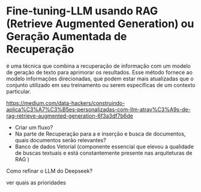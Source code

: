 # Fine-tuning-LLM usando RAG (Retrieve Augmented Generation)  ou Geração Aumentada de Recuperação

é uma técnica que combina a recuperação de informação com um modelo de geração de texto para aprimorar os resultados. Esse método fornece ao modelo informações direcionadas, que podem estar mais atualizadas que o conjunto utilizado em seu treinamento ou serem específicas de um contexto particular.

https://medium.com/data-hackers/construindo-aplica%C3%A7%C3%B5es-personalizadas-com-llm-atrav%C3%A9s-de-rag-retrieve-augmented-generation-6f3a3df7b6de

* Criar um fluxo?
* Na parte de Recuperação para a e inserção e busca de documentos, quais documentos serão relevantes? 
* Banco de dados Vetorial (componente essencial que elevou a qualidade de buscas textuais e está constantemente presente nas arquiteturas de RAG )

Como refinar o LLM do Deepseek?

ver quais as prioridades
